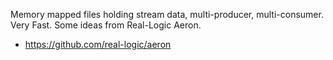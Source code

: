 Memory mapped files holding stream data, multi-producer, multi-consumer. Very Fast. Some ideas from Real-Logic Aeron.
- https://github.com/real-logic/aeron
